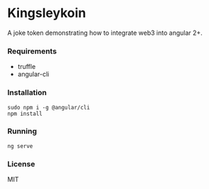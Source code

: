 # Kingsleykoin

A joke token demonstrating how to integrate web3 into angular 2+.

### Requirements

* truffle
* angular-cli

### Installation
```
sudo npm i -g @angular/cli
npm install
```

### Running
```
ng serve
```

### License

MIT
